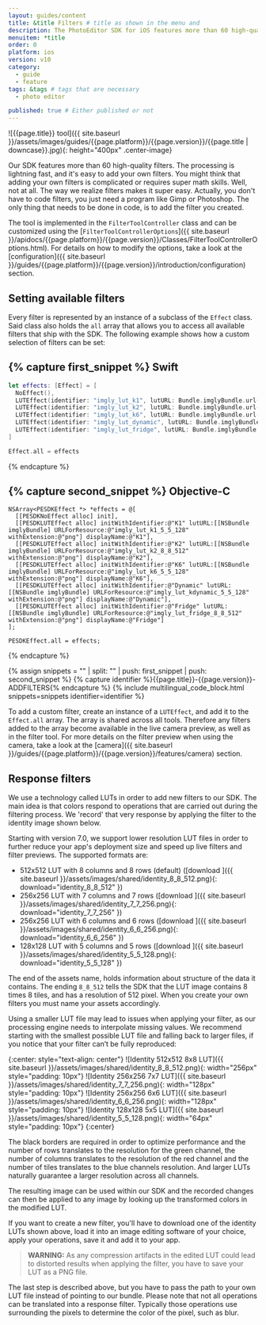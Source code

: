 ```yaml
---
layout: guides/content
title: &title Filters # title as shown in the menu and
description: The PhotoEditor SDK for iOS features more than 60 high-quality filters with lightning fast processing. Learn how to easily add your own custom filters.
menuitem: *title
order: 0
platform: ios
version: v10
category:
  - guide
  - feature
tags: &tags # tags that are necessary
  - photo editor

published: true # Either published or not
---
```


![{{page.title}} tool]({{ site.baseurl }}/assets/images/guides/{{page.platform}}/{{page.version}}/{{page.title | downcase}}.jpg){: height="400px" .center-image}

Our SDK features more than 60 high-quality filters. The processing is lightning fast, and it's easy to add your own filters.
You might think that adding your own filters is complicated or requires super math skills.
Well, not at all. The way we realize filters makes it super easy. Actually, you don't have to code filters,
you just need a program like Gimp or Photoshop. The only thing that needs to be done in code, is to add the filter you created.

The tool is implemented in the `FilterToolController` class and can be customized using the [`FilterToolControllerOptions`]({{ site.baseurl }}/apidocs/{{page.platform}}/{{page.version}}/Classes/FilterToolControllerOptions.html). For details on how to modify the options, take a look at the [configuration]({{ site.baseurl }}/guides/{{page.platform}}/{{page.version}}/introduction/configuration) section.

## Setting available filters

Every filter is represented by an instance of a subclass of the `Effect` class. Said class also holds the `all` array that allows you to access all available filters that ship with the SDK.
The following example shows how a custom selection of filters can be set:

{% capture first_snippet %}
Swift
---
```swift
let effects: [Effect] = [
  NoEffect(),
  LUTEffect(identifier: "imgly_lut_k1", lutURL: Bundle.imglyBundle.url(forResource: "imgly_lut_k1_5_5_128", withExtension: "png"), displayName: "K1"),
  LUTEffect(identifier: "imgly_lut_k2", lutURL: Bundle.imglyBundle.url(forResource: "imgly_lut_k2_8_8_512", withExtension: "png"), displayName: "K2"),
  LUTEffect(identifier: "imgly_lut_k6", lutURL: Bundle.imglyBundle.url(forResource: "imgly_lut_k6_5_5_128", withExtension: "png"), displayName: "K6"),
  LUTEffect(identifier: "imgly_lut_dynamic", lutURL: Bundle.imglyBundle.url(forResource: "imgly_lut_kdynamic_5_5_128", withExtension: "png"), displayName: "Dynamic"),
  LUTEffect(identifier: "imgly_lut_fridge", lutURL: Bundle.imglyBundle.url(forResource: "imgly_lut_fridge_8_8_512", withExtension: "png"), displayName: "Fridge")
]

Effect.all = effects
```
{% endcapture %}

{% capture second_snippet %}
Objective-C
---
```objc
NSArray<PESDKEffect *> *effects = @[
  [[PESDKNoEffect alloc] init],
  [[PESDKLUTEffect alloc] initWithIdentifier:@"K1" lutURL:[[NSBundle imglyBundle] URLForResource:@"imgly_lut_k1_5_5_128" withExtension:@"png"] displayName:@"K1"],
  [[PESDKLUTEffect alloc] initWithIdentifier:@"K2" lutURL:[[NSBundle imglyBundle] URLForResource:@"imgly_lut_k2_8_8_512" withExtension:@"png"] displayName:@"K2"],
  [[PESDKLUTEffect alloc] initWithIdentifier:@"K6" lutURL:[[NSBundle imglyBundle] URLForResource:@"imgly_lut_k6_5_5_128" withExtension:@"png"] displayName:@"K6"],
  [[PESDKLUTEffect alloc] initWithIdentifier:@"Dynamic" lutURL:[[NSBundle imglyBundle] URLForResource:@"imgly_lut_kdynamic_5_5_128" withExtension:@"png"] displayName:@"Dynamic"],
  [[PESDKLUTEffect alloc] initWithIdentifier:@"Fridge" lutURL:[[NSBundle imglyBundle] URLForResource:@"imgly_lut_fridge_8_8_512" withExtension:@"png"] displayName:@"Fridge"]
];

PESDKEffect.all = effects;
```
{% endcapture %}

{% assign snippets = "" | split: "" | push: first_snippet | push: second_snippet %}
{% capture identifier %}{{page.title}}-{{page.version}}-ADDFILTERS{% endcapture %}
{% include multilingual_code_block.html snippets=snippets identifier=identifier %}

To add a custom filter, create an instance of a `LUTEffect`, and add it to the `Effect.all` array. The array is shared across all tools. Therefore any filters added to the array become available in the live camera preview, as well as in the filter tool. For more details on the filter preview when using the camera, take a look at the [camera]({{ site.baseurl }}/guides/{{page.platform}}/{{page.version}}/features/camera) section.

## Response filters
We use a technology called LUTs in order to add new filters to our SDK.
The main idea is that colors respond to operations that are carried out during the filtering process. We 'record' that very response by applying the filter to the identity image shown below.

Starting with version 7.0, we support lower resolution LUT files in order to further reduce your app's deployment size and speed up live filters and filter previews. The supported formats are:

- 512x512 LUT with 8 columns and 8 rows (default) ([download ]({{ site.baseurl }}/assets/images/shared/identity_8_8_512.png){: download="identity_8_8_512" })
- 256x256 LUT with 7 columns and 7 rows ([download ]({{ site.baseurl }}/assets/images/shared/identity_7_7_256.png){: download="identity_7_7_256" })
- 256x256 LUT with 6 columns and 6 rows ([download ]({{ site.baseurl }}/assets/images/shared/identity_6_6_256.png){: download="identity_6_6_256" })
- 128x128 LUT with 5 columns and 5 rows ([download ]({{ site.baseurl }}/assets/images/shared/identity_5_5_128.png){: download="identity_5_5_128" })

The end of the assets name, holds information about structure of the data it contains. The ending `8_8_512` tells the SDK that the LUT image contains 8 times 8 tiles, and has a resolution of 512 pixel.
When you create your own filters you must name your assets accordingly.

Using a smaller LUT file may lead to issues when applying your filter, as our processing engine needs to interpolate missing values. We recommend starting with the smallest possible LUT file and falling back to larger files, if you notice that your filter can’t be fully reproduced:

{:center: style="text-align: center"}
![Identity 512x512 8x8 LUT]({{ site.baseurl }}/assets/images/shared/identity_8_8_512.png){: width="256px" style="padding: 10px"}
![Identity 256x256 7x7 LUT]({{ site.baseurl }}/assets/images/shared/identity_7_7_256.png){: width="128px" style="padding: 10px"}
![Identity 256x256 6x6 LUT]({{ site.baseurl }}/assets/images/shared/identity_6_6_256.png){: width="128px" style="padding: 10px"}
![Identity 128x128 5x5 LUT]({{ site.baseurl }}/assets/images/shared/identity_5_5_128.png){: width="64px" style="padding: 10px"}
{:center}

The black borders are required in order to optimize performance and the number of rows translates to the resolution for the green channel, the number of columns translates to the resolution of the red channel and the number of tiles translates to the blue channels resolution. And larger LUTs naturally guarantee a larger resolution across all channels.

The resulting image can be used within our SDK and the recorded changes can then be applied to any image by looking up the transformed colors in the modified LUT.

If you want to create a new filter, you'll have to download one of the identity LUTs shown above, load it into an image editing software of your choice, apply your operations, save it and add it to your app.

> __WARNING:__ As any compression artifacts in the edited LUT could lead to distorted results when applying the filter, you have to save your LUT as a PNG file.

The last step is described above, but you have to pass the path to your own LUT file instead of pointing to our bundle. Please note that not all operations can be translated into a response filter.
Typically those operations use surrounding the pixels to determine the color of the pixel, such as blur.

